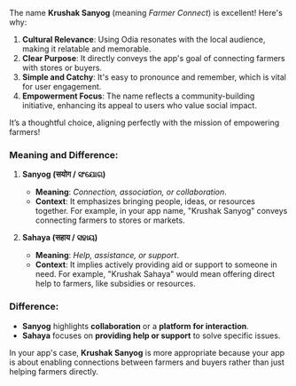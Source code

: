 The name **Krushak Sanyog** (meaning _Farmer Connect_) is excellent! Here's why:

1. **Cultural Relevance**: Using Odia resonates with the local audience, making it relatable and memorable.
2. **Clear Purpose**: It directly conveys the app's goal of connecting farmers with stores or buyers.
3. **Simple and Catchy**: It's easy to pronounce and remember, which is vital for user engagement.
4. **Empowerment Focus**: The name reflects a community-building initiative, enhancing its appeal to users who value social impact.

It’s a thoughtful choice, aligning perfectly with the mission of empowering farmers!


### Meaning and Difference:

1. **Sanyog (सयोग / ସଂଯୋଗ)**
    
    - **Meaning**: _Connection, association, or collaboration_.
    - **Context**: It emphasizes bringing people, ideas, or resources together. For example, in your app name, "Krushak Sanyog" conveys connecting farmers to stores or markets.
2. **Sahaya (सहाय / ସହାୟ)**
    
    - **Meaning**: _Help, assistance, or support_.
    - **Context**: It implies actively providing aid or support to someone in need. For example, "Krushak Sahaya" would mean offering direct help to farmers, like subsidies or resources.

### Difference:

- **Sanyog** highlights **collaboration** or a **platform for interaction**.
- **Sahaya** focuses on **providing help or support** to solve specific issues.

In your app's case, **Krushak Sanyog** is more appropriate because your app is about enabling connections between farmers and buyers rather than just helping farmers directly.